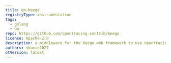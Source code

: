 ```yaml
---
title: go-beego
registryType: instrumentation
tags:
  - golang
  - Go
repo: https://github.com/opentracing-contrib/beego
license: Apache-2.0
description: a middleware for the beego web framework to use opentracing
authors: shumin1027
otVersion: latest
---
```

